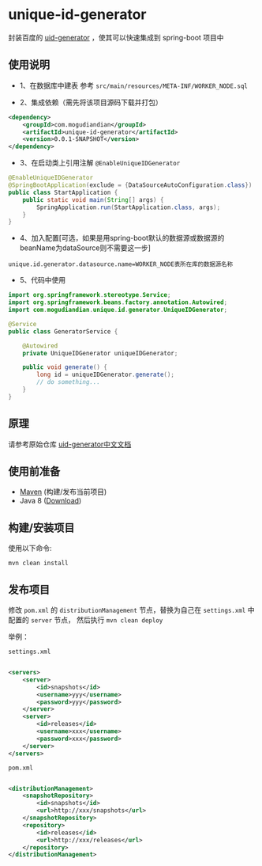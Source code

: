 # unique-id-generator

封装百度的 [uid-generator](https://github.com/baidu/uid-generator) ，使其可以快速集成到 spring-boot 项目中

## 使用说明

- 1、在数据库中建表 参考 `src/main/resources/META-INF/WORKER_NODE.sql`

- 2、集成依赖（需先将该项目源码下载并打包）

```xml
<dependency>
    <groupId>com.mogudiandian</groupId>
    <artifactId>unique-id-generator</artifactId>
    <version>0.0.1-SNAPSHOT</version>
</dependency>
```

- 3、在启动类上引用注解 `@EnableUniqueIDGenerator`

```java
@EnableUniqueIDGenerator
@SpringBootApplication(exclude = {DataSourceAutoConfiguration.class})
public class StartApplication {
    public static void main(String[] args) {
        SpringApplication.run(StartApplication.class, args);
    }
}
```

- 4、加入配置[可选，如果是用spring-boot默认的数据源或数据源的beanName为dataSource则不需要这一步]

```properties
unique.id.generator.datasource.name=WORKER_NODE表所在库的数据源名称
```

- 5、代码中使用

```java
import org.springframework.stereotype.Service;
import org.springframework.beans.factory.annotation.Autowired;
import com.mogudiandian.unique.id.generator.UniqueIDGenerator;

@Service
public class GeneratorService {

    @Autowired
    private UniqueIDGenerator uniqueIDGenerator;

    public void generate() {
        long id = uniqueIDGenerator.generate();
        // do something...
    }
}
```

## 原理

请参考原始仓库 [uid-generator中文文档](https://github.com/baidu/uid-generator/blob/master/README.zh_cn.md)

## 使用前准备

- [Maven](https://maven.apache.org/) (构建/发布当前项目)
- Java 8 ([Download](https://adoptopenjdk.net/releases.html?variant=openjdk8))

## 构建/安装项目

使用以下命令:

`mvn clean install`

## 发布项目

修改 `pom.xml` 的 `distributionManagement` 节点，替换为自己在 `settings.xml` 中 配置的 `server` 节点，
然后执行 `mvn clean deploy`

举例：

`settings.xml`

```xml

<servers>
    <server>
        <id>snapshots</id>
        <username>yyy</username>
        <password>yyy</password>
    </server>
    <server>
        <id>releases</id>
        <username>xxx</username>
        <password>xxx</password>
    </server>
</servers>
```

`pom.xml`

```xml

<distributionManagement>
    <snapshotRepository>
        <id>snapshots</id>
        <url>http://xxx/snapshots</url>
    </snapshotRepository>
    <repository>
        <id>releases</id>
        <url>http://xxx/releases</url>
    </repository>
</distributionManagement>
```
